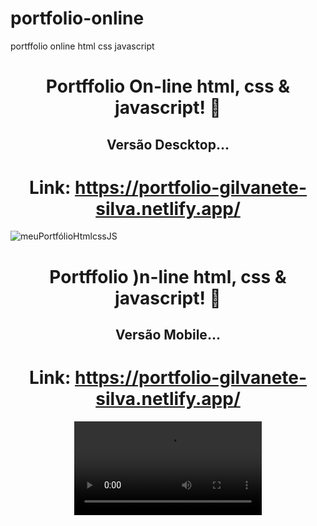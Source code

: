 # portfolio-online
portffolio online html css javascript

<span align="center">

#  Portffolio On-line html, css & javascript! 👋 

## Versão Descktop...
# Link: https://portfolio-gilvanete-silva.netlify.app/
</span>

![meuPortfólioHtmlcssJS](https://github.com/Giljared/portfolio-online/assets/64940515/5f7549bb-fc1d-4c89-b606-1f36d088c5f2)


<span align="center">

#  Portffolio )n-line html, css & javascript! 👋 

## Versão Mobile...
# Link: https://portfolio-gilvanete-silva.netlify.app/

</span>

<div align="center">
<video src="https://github.com/Giljared/portfolio-online/assets/64940515/782b018a-38c6-415a-9f42-c179db5c082f" width="300px"/>
</div>



